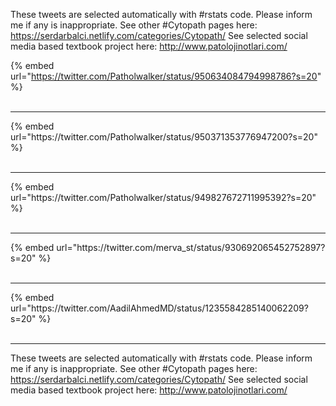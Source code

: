 

These tweets are selected automatically with #rstats code. Please inform me if any is inappropriate.
See other #Cytopath pages here: https://serdarbalci.netlify.com/categories/Cytopath/ 
See selected social media based textbook project here: http://www.patolojinotlari.com/

{% embed url="https://twitter.com/Patholwalker/status/950634084794998786?s=20" %}<br>
<br>
<hr>
{% embed url="https://twitter.com/Patholwalker/status/950371353776947200?s=20" %}<br>
<br>
<hr>
{% embed url="https://twitter.com/Patholwalker/status/949827672711995392?s=20" %}<br>
<br>
<hr>
{% embed url="https://twitter.com/merva_st/status/930692065452752897?s=20" %}<br>
<br>
<hr>
{% embed url="https://twitter.com/AadilAhmedMD/status/1235584285140062209?s=20" %}<br>
<br>
<hr>


These tweets are selected automatically with #rstats code. Please inform me if any is inappropriate.
See other #Cytopath pages here: https://serdarbalci.netlify.com/categories/Cytopath/ 
See selected social media based textbook project here: http://www.patolojinotlari.com/
